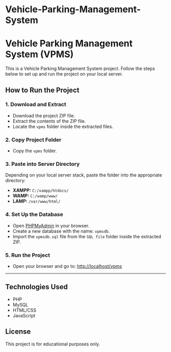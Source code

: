 # Vehicle-Parking-Management-System
# Vehicle Parking Management System (VPMS)

This is a Vehicle Parking Management System project. Follow the steps below to set up and run the project on your local server.

## How to Run the Project

### 1. Download and Extract
- Download the project ZIP file.
- Extract the contents of the ZIP file.
- Locate the `vpms` folder inside the extracted files.

### 2. Copy Project Folder
- Copy the `vpms` folder.

### 3. Paste into Server Directory
Depending on your local server stack, paste the folder into the appropriate directory:
- **XAMPP:** `C:/xampp/htdocs/`
- **WAMP:** `C:/wamp/www/`
- **LAMP:** `/var/www/html/`

### 4. Set Up the Database
- Open [PHPMyAdmin](http://localhost/phpmyadmin) in your browser.
- Create a new database with the name: `vpmsdb`.
- Import the `vpmsdb.sql` file from the `SQL file` folder inside the extracted ZIP.

### 5. Run the Project
- Open your browser and go to: [http://localhost/vpms](http://localhost/vpms)

---

## Technologies Used
- PHP
- MySQL
- HTML/CSS
- JavaScript

## License
This project is for educational purposes only.
